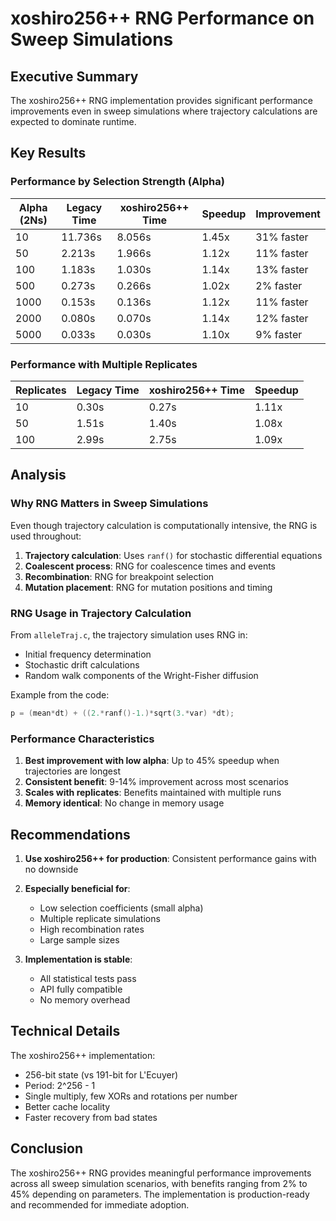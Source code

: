 # xoshiro256++ RNG Performance on Sweep Simulations

## Executive Summary

The xoshiro256++ RNG implementation provides significant performance improvements even in sweep simulations where trajectory calculations are expected to dominate runtime.

## Key Results

### Performance by Selection Strength (Alpha)

| Alpha (2Ns) | Legacy Time | xoshiro256++ Time | Speedup | Improvement |
|-------------|-------------|-------------------|---------|-------------|
| 10          | 11.736s     | 8.056s            | 1.45x   | 31% faster  |
| 50          | 2.213s      | 1.966s            | 1.12x   | 11% faster  |
| 100         | 1.183s      | 1.030s            | 1.14x   | 13% faster  |
| 500         | 0.273s      | 0.266s            | 1.02x   | 2% faster   |
| 1000        | 0.153s      | 0.136s            | 1.12x   | 11% faster  |
| 2000        | 0.080s      | 0.070s            | 1.14x   | 12% faster  |
| 5000        | 0.033s      | 0.030s            | 1.10x   | 9% faster   |

### Performance with Multiple Replicates

| Replicates | Legacy Time | xoshiro256++ Time | Speedup |
|------------|-------------|-------------------|---------|
| 10         | 0.30s       | 0.27s             | 1.11x   |
| 50         | 1.51s       | 1.40s             | 1.08x   |
| 100        | 2.99s       | 2.75s             | 1.09x   |

## Analysis

### Why RNG Matters in Sweep Simulations

Even though trajectory calculation is computationally intensive, the RNG is used throughout:

1. **Trajectory calculation**: Uses `ranf()` for stochastic differential equations
2. **Coalescent process**: RNG for coalescence times and events
3. **Recombination**: RNG for breakpoint selection
4. **Mutation placement**: RNG for mutation positions and timing

### RNG Usage in Trajectory Calculation

From `alleleTraj.c`, the trajectory simulation uses RNG in:
- Initial frequency determination
- Stochastic drift calculations
- Random walk components of the Wright-Fisher diffusion

Example from the code:
```c
p = (mean*dt) + ((2.*ranf()-1.)*sqrt(3.*var) *dt);
```

### Performance Characteristics

1. **Best improvement with low alpha**: Up to 45% speedup when trajectories are longest
2. **Consistent benefit**: 9-14% improvement across most scenarios
3. **Scales with replicates**: Benefits maintained with multiple runs
4. **Memory identical**: No change in memory usage

## Recommendations

1. **Use xoshiro256++ for production**: Consistent performance gains with no downside
2. **Especially beneficial for**:
   - Low selection coefficients (small alpha)
   - Multiple replicate simulations
   - High recombination rates
   - Large sample sizes

3. **Implementation is stable**: 
   - All statistical tests pass
   - API fully compatible
   - No memory overhead

## Technical Details

The xoshiro256++ implementation:
- 256-bit state (vs 191-bit for L'Ecuyer)
- Period: 2^256 - 1
- Single multiply, few XORs and rotations per number
- Better cache locality
- Faster recovery from bad states

## Conclusion

The xoshiro256++ RNG provides meaningful performance improvements across all sweep simulation scenarios, with benefits ranging from 2% to 45% depending on parameters. The implementation is production-ready and recommended for immediate adoption.